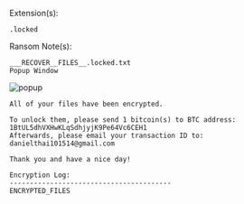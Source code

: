 Extension(s): 
```
.locked
```
Ransom Note(s): 
```
___RECOVER__FILES__.locked.txt
Popup Window
```
![popup](https://github.com/user-attachments/assets/b167a961-7b07-448b-9b37-c3b41ca65479)
```
All of your files have been encrypted.

To unlock them, please send 1 bitcoin(s) to BTC address: 1BtUL5dhVXHwKLqSdhjyjK9Pe64Vc6CEH1
Afterwards, please email your transaction ID to: danielthai101514@gmail.com

Thank you and have a nice day!

Encryption Log:
----------------------------------------
ENCRYPTED_FILES
```
